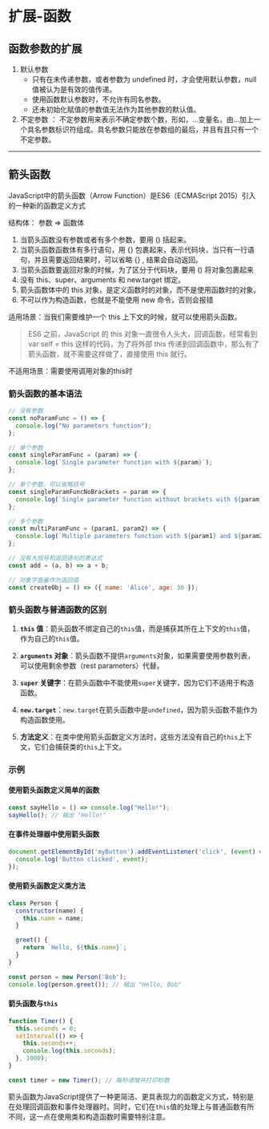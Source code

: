 # 扩展-函数

## 函数参数的扩展

1. 默认参数
    * 只有在未传递参数，或者参数为 undefined 时，才会使用默认参数，null 值被认为是有效的值传递。
    * 使用函数默认参数时，不允许有同名参数。
    * 还未初始化赋值的参数值无法作为其他参数的默认值。
2. 不定参数 ： 不定参数用来表示不确定参数个数，形如，...变量名，由...加上一个具名参数标识符组成。具名参数只能放在参数组的最后，并且有且只有一个不定参数。

---

## 箭头函数

JavaScript中的箭头函数（Arrow Function）是ES6（ECMAScript 2015）引入的一种新的函数定义方式

结构体： 参数 => 函数体

1. 当箭头函数没有参数或者有多个参数，要用 () 括起来。
2. 当箭头函数函数体有多行语句，用 {} 包裹起来，表示代码块，当只有一行语句，并且需要返回结果时，可以省略 {} , 结果会自动返回。
3. 当箭头函数要返回对象的时候，为了区分于代码块，要用 () 将对象包裹起来
4. 没有 this、super、arguments 和 new.target 绑定。
5. 箭头函数体中的 this 对象，是定义函数时的对象，而不是使用函数时的对象。
6. 不可以作为构造函数，也就是不能使用 new 命令，否则会报错

适用场景：当我们需要维护一个 this 上下文的时候，就可以使用箭头函数。

>ES6 之前，JavaScript 的 this 对象一直很令人头大，回调函数，经常看到 var self = this 这样的代码，为了将外部 this 传递到回调函数中，那么有了箭头函数，就不需要这样做了，直接使用 this 就行。

不适用场景：需要使用调用对象的this时

### 箭头函数的基本语法

```javascript
// 没有参数
const noParamFunc = () => {
  console.log("No parameters function");
};

// 单个参数
const singleParamFunc = (param) => {
  console.log(`Single parameter function with ${param}`);
};

// 单个参数，可以省略括号
const singleParamFuncNoBrackets = param => {
  console.log(`Single parameter function without brackets with ${param}`);
};

// 多个参数
const multiParamFunc = (param1, param2) => {
  console.log(`Multiple parameters function with ${param1} and ${param2}`);
};

// 没有大括号和返回语句的表达式
const add = (a, b) => a + b;

// 对象字面量作为返回值
const createObj = () => ({ name: 'Alice', age: 30 });
```

### 箭头函数与普通函数的区别

1. **`this` 值**：箭头函数不绑定自己的`this`值，而是捕获其所在上下文的`this`值，作为自己的`this`值。

2. **`arguments` 对象**：箭头函数不提供`arguments`对象，如果需要使用参数列表，可以使用剩余参数（rest parameters）代替。

3. **`super` 关键字**：在箭头函数中不能使用`super`关键字，因为它们不适用于构造函数。

4. **`new.target`**：`new.target`在箭头函数中是`undefined`，因为箭头函数不能作为构造函数使用。

5. **方法定义**：在类中使用箭头函数定义方法时，这些方法没有自己的`this`上下文，它们会捕获类的`this`上下文。

### 示例

#### 使用箭头函数定义简单的函数

```javascript
const sayHello = () => console.log("Hello!");
sayHello(); // 输出 "Hello!"
```

#### 在事件处理器中使用箭头函数

```javascript
document.getElementById('myButton').addEventListener('click', (event) => {
  console.log('Button clicked', event);
});
```

#### 使用箭头函数定义类方法

```javascript
class Person {
  constructor(name) {
    this.name = name;
  }

  greet() {
    return `Hello, ${this.name}`;
  }
}

const person = new Person('Bob');
console.log(person.greet()); // 输出 "Hello, Bob"
```

#### 箭头函数与`this`

```javascript
function Timer() {
  this.seconds = 0;
  setInterval(() => {
    this.seconds++;
    console.log(this.seconds);
  }, 1000);
}

const timer = new Timer(); // 每秒递增并打印秒数
```

箭头函数为JavaScript提供了一种更简洁、更具表现力的函数定义方式，特别是在处理回调函数和事件处理器时。同时，它们在`this`值的处理上与普通函数有所不同，这一点在使用类和构造函数时需要特别注意。
